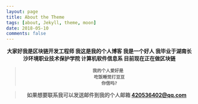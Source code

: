 ```yaml
---
layout: page
title: About the Theme
tags: [about, Jekyll, theme, moon]
date: 2018-05-10
comments: false
---
```

        
  <center>
     <b>大家好我是区块链开发工程师
       我这是我的个人博客
       我是一个好人
       我毕业于湖南长沙环境职业技术保护学院
       计算机软件信息系
       目前现在正在做区块链<b/>
       
       
>      我的个人爱好是
>       吃饭睡觉打豆豆
>       你信吗?
       
>如果想要联系我可以发送邮件到我的个人邮箱
     420536402@qq.com
 
 
